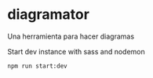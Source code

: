 # diagramator

Una herramienta para hacer diagramas

Start dev instance with sass and nodemon

```bash
npm run start:dev
```
